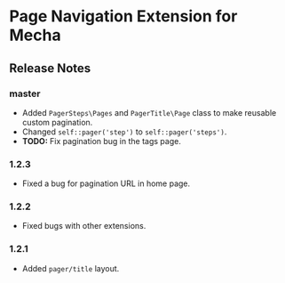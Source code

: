 Page Navigation Extension for Mecha
===================================

Release Notes
-------------

### master

 - Added `PagerSteps\Pages` and `PagerTitle\Page` class to make reusable custom pagination.
 - Changed `self::pager('step')` to `self::pager('steps')`.
 - **TODO:** Fix pagination bug in the tags page.

### 1.2.3

 - Fixed a bug for pagination URL in home page.

### 1.2.2

 - Fixed bugs with other extensions.

### 1.2.1

 - Added `pager/title` layout.
